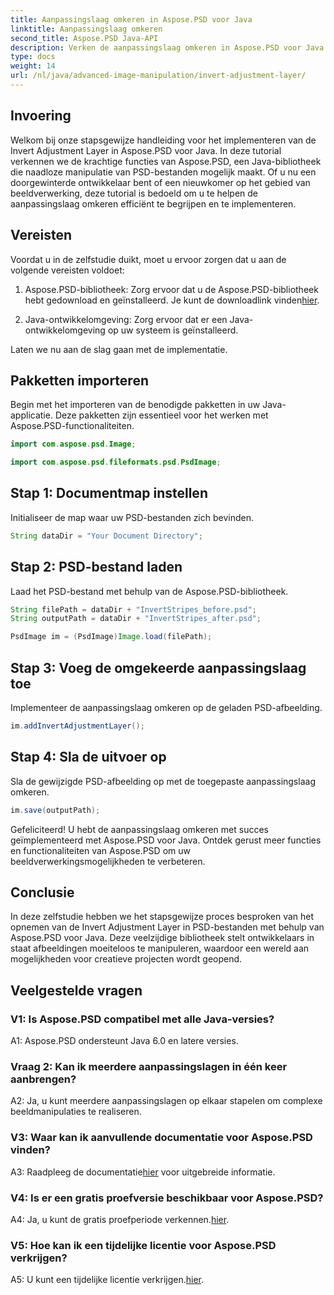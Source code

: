```yaml
---
title: Aanpassingslaag omkeren in Aspose.PSD voor Java
linktitle: Aanpassingslaag omkeren
second_title: Aspose.PSD Java-API
description: Verken de aanpassingslaag omkeren in Aspose.PSD voor Java. Een krachtige Java-bibliotheek voor naadloze manipulatie van PSD-bestanden.
type: docs
weight: 14
url: /nl/java/advanced-image-manipulation/invert-adjustment-layer/
---
```

## Invoering

Welkom bij onze stapsgewijze handleiding voor het implementeren van de Invert Adjustment Layer in Aspose.PSD voor Java. In deze tutorial verkennen we de krachtige functies van Aspose.PSD, een Java-bibliotheek die naadloze manipulatie van PSD-bestanden mogelijk maakt. Of u nu een doorgewinterde ontwikkelaar bent of een nieuwkomer op het gebied van beeldverwerking, deze tutorial is bedoeld om u te helpen de aanpassingslaag omkeren efficiënt te begrijpen en te implementeren.

## Vereisten

Voordat u in de zelfstudie duikt, moet u ervoor zorgen dat u aan de volgende vereisten voldoet:

1. Aspose.PSD-bibliotheek: Zorg ervoor dat u de Aspose.PSD-bibliotheek hebt gedownload en geïnstalleerd. Je kunt de downloadlink vinden[hier](https://releases.aspose.com/psd/java/).

2. Java-ontwikkelomgeving: Zorg ervoor dat er een Java-ontwikkelomgeving op uw systeem is geïnstalleerd.

Laten we nu aan de slag gaan met de implementatie.

## Pakketten importeren

Begin met het importeren van de benodigde pakketten in uw Java-applicatie. Deze pakketten zijn essentieel voor het werken met Aspose.PSD-functionaliteiten.

```java
import com.aspose.psd.Image;

import com.aspose.psd.fileformats.psd.PsdImage;
```

## Stap 1: Documentmap instellen

Initialiseer de map waar uw PSD-bestanden zich bevinden.

```java
String dataDir = "Your Document Directory";
```

## Stap 2: PSD-bestand laden

Laad het PSD-bestand met behulp van de Aspose.PSD-bibliotheek.

```java
String filePath = dataDir + "InvertStripes_before.psd";
String outputPath = dataDir + "InvertStripes_after.psd";

PsdImage im = (PsdImage)Image.load(filePath);
```

## Stap 3: Voeg de omgekeerde aanpassingslaag toe

Implementeer de aanpassingslaag omkeren op de geladen PSD-afbeelding.

```java
im.addInvertAdjustmentLayer();
```

## Stap 4: Sla de uitvoer op

Sla de gewijzigde PSD-afbeelding op met de toegepaste aanpassingslaag omkeren.

```java
im.save(outputPath);
```

Gefeliciteerd! U hebt de aanpassingslaag omkeren met succes geïmplementeerd met Aspose.PSD voor Java. Ontdek gerust meer functies en functionaliteiten van Aspose.PSD om uw beeldverwerkingsmogelijkheden te verbeteren.

## Conclusie

In deze zelfstudie hebben we het stapsgewijze proces besproken van het opnemen van de Invert Adjustment Layer in PSD-bestanden met behulp van Aspose.PSD voor Java. Deze veelzijdige bibliotheek stelt ontwikkelaars in staat afbeeldingen moeiteloos te manipuleren, waardoor een wereld aan mogelijkheden voor creatieve projecten wordt geopend.

## Veelgestelde vragen

### V1: Is Aspose.PSD compatibel met alle Java-versies?

A1: Aspose.PSD ondersteunt Java 6.0 en latere versies.

### Vraag 2: Kan ik meerdere aanpassingslagen in één keer aanbrengen?

A2: Ja, u kunt meerdere aanpassingslagen op elkaar stapelen om complexe beeldmanipulaties te realiseren.

### V3: Waar kan ik aanvullende documentatie voor Aspose.PSD vinden?

 A3: Raadpleeg de documentatie[hier](https://reference.aspose.com/psd/java/) voor uitgebreide informatie.

### V4: Is er een gratis proefversie beschikbaar voor Aspose.PSD?

 A4: Ja, u kunt de gratis proefperiode verkennen.[hier](https://releases.aspose.com/).

### V5: Hoe kan ik een tijdelijke licentie voor Aspose.PSD verkrijgen?

A5: U kunt een tijdelijke licentie verkrijgen.[hier](https://purchase.aspose.com/temporary-license/).